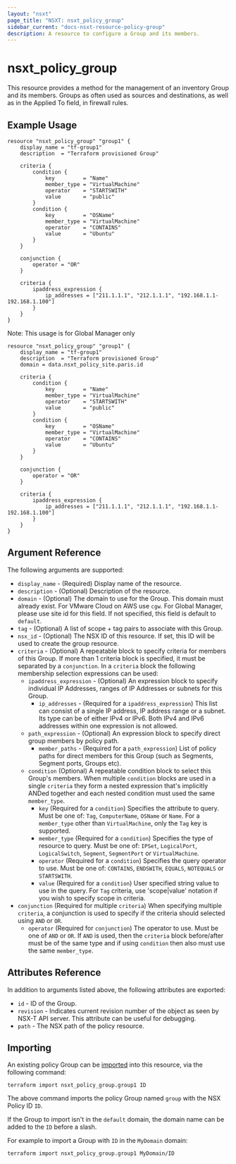 ```yaml
---
layout: "nsxt"
page_title: "NSXT: nsxt_policy_group"
sidebar_current: "docs-nsxt-resource-policy-group"
description: A resource to configure a Group and its members.
---
```


# nsxt_policy_group

This resource provides a method for the management of an inventory Group and its members. Groups as often used as sources and destinations, as well as in the Applied To field, in firewall rules.

## Example Usage

```hcl
resource "nsxt_policy_group" "group1" {
    display_name = "tf-group1"
    description  = "Terraform provisioned Group"

    criteria {
        condition {
            key         = "Name"
            member_type = "VirtualMachine"
            operator    = "STARTSWITH"
            value       = "public"
        }
        condition {
            key         = "OSName"
            member_type = "VirtualMachine"
            operator    = "CONTAINS"
            value       = "Ubuntu"
        }
    }

    conjunction {
        operator = "OR"
    }

    criteria {
        ipaddress_expression {
            ip_addresses = ["211.1.1.1", "212.1.1.1", "192.168.1.1-192.168.1.100"]
        }
    }
}
```

Note: This usage is for Global Manager only
```hcl
resource "nsxt_policy_group" "group1" {
    display_name = "tf-group1"
    description  = "Terraform provisioned Group"
    domain = data.nsxt_policy_site.paris.id

    criteria {
        condition {
            key         = "Name"
            member_type = "VirtualMachine"
            operator    = "STARTSWITH"
            value       = "public"
        }
        condition {
            key         = "OSName"
            member_type = "VirtualMachine"
            operator    = "CONTAINS"
            value       = "Ubuntu"
        }
    }

    conjunction {
        operator = "OR"
    }

    criteria {
        ipaddress_expression {
            ip_addresses = ["211.1.1.1", "212.1.1.1", "192.168.1.1-192.168.1.100"]
        }
    }
}
```

## Argument Reference

The following arguments are supported:

* `display_name` - (Required) Display name of the resource.
* `description` - (Optional) Description of the resource.
* `domain` - (Optional) The domain to use for the Group. This domain must already exist. For VMware Cloud on AWS use `cgw`. For Global Manager, please use site id for this field. If not specified, this field is default to `default`. 
* `tag` - (Optional) A list of scope + tag pairs to associate with this Group.
* `nsx_id` - (Optional) The NSX ID of this resource. If set, this ID will be used to create the group resource.
* `criteria` - (Optional) A repeatable block to specify criteria for members of this Group. If more than 1 criteria block is specified, it must be separated by a `conjunction`. In a `criteria` block the following membership selection expressions can be used:
  * `ipaddress_expression` - (Optional) An expression block to specify individual IP Addresses, ranges of IP Addresses or subnets for this Group.
    * `ip_addresses` - (Required for a `ipaddress_expression`) This list can consist of a single IP address, IP address range or a subnet. Its type can be of either IPv4 or IPv6. Both IPv4 and IPv6 addresses within one expression is not allowed.
  * `path_expression` - (Optional) An expression block to specify direct group members by policy path.
    * `member_paths` - (Required for a `path_expression`) List of policy paths for direct members for this Group (such as Segments, Segment ports, Groups etc).
  * `condition` (Optional) A repeatable condition block to select this Group's members. When multiple `condition` blocks are used in a single `criteria` they form a nested expression that's implicitly ANDed together and each nested condition must used the same `member_type`.
    * `key` (Required for a `condition`) Specifies the attribute to query. Must be one of: `Tag`, `ComputerName`, `OSName` or `Name`. For a `member_type` other than `VirtualMachine`, only the `Tag` key is supported.
    * `member_type` (Required for a `condition`) Specifies the type of resource to query. Must be one of: `IPSet`, `LogicalPort`, `LogicalSwitch`, `Segment`, `SegmentPort` or `VirtualMachine`.
    * `operator` (Required for a `condition`) Specifies the query operator to use. Must be one of: `CONTAINS`, `ENDSWITH`, `EQUALS`, `NOTEQUALS` or `STARTSWITH`.
    * `value` (Required for a `condition`) User specified string value to use in the query. For `Tag` criteria, use 'scope|value' notation if you wish to specify scope in criteria.
* `conjunction` (Required for multiple `criteria`) When specifying multiple `criteria`, a conjunction is used to specify if the criteria should selected using `AND` or `OR`.
  * `operator` (Required for `conjunction`) The operator to use. Must be one of `AND` or `OR`. If `AND` is used, then the `criteria` block before/after must be of the same type and if using `condition` then also must use the same `member_type`.


## Attributes Reference

In addition to arguments listed above, the following attributes are exported:

* `id` - ID of the Group.
* `revision` - Indicates current revision number of the object as seen by NSX-T API server. This attribute can be useful for debugging.
* `path` - The NSX path of the policy resource.

## Importing

An existing policy Group can be [imported][docs-import] into this resource, via the following command:

[docs-import]: /docs/import/index.html

```
terraform import nsxt_policy_group.group1 ID
```

The above command imports the policy Group named `group` with the NSX Policy ID `ID`.

If the Group to import isn't in the `default` domain, the domain name can be added to the `ID` before a slash.

For example to import a Group with `ID` in the `MyDomain` domain:

```
terraform import nsxt_policy_group.group1 MyDomain/ID
```

